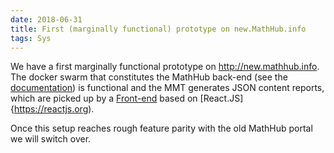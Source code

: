 ```yaml
---
date: 2018-06-31
title: First (marginally functional) prototype on new.MathHub.info
tags: Sys
---
```

We have a first marginally functional prototype on http://new.mathhub.info. The docker swarm that constitutes the MathHub back-end (see the [documentation](https://github.com/MathHubInfo/MathHub)) is functional and the MMT generates JSON content reports, which are picked up by a [Front-end](http://github.com/MathHubInfo/FrontEnd) based on [React.JS]{https://reactjs.org).

Once this setup reaches rough feature parity with the old MathHub portal we will switch over. 
